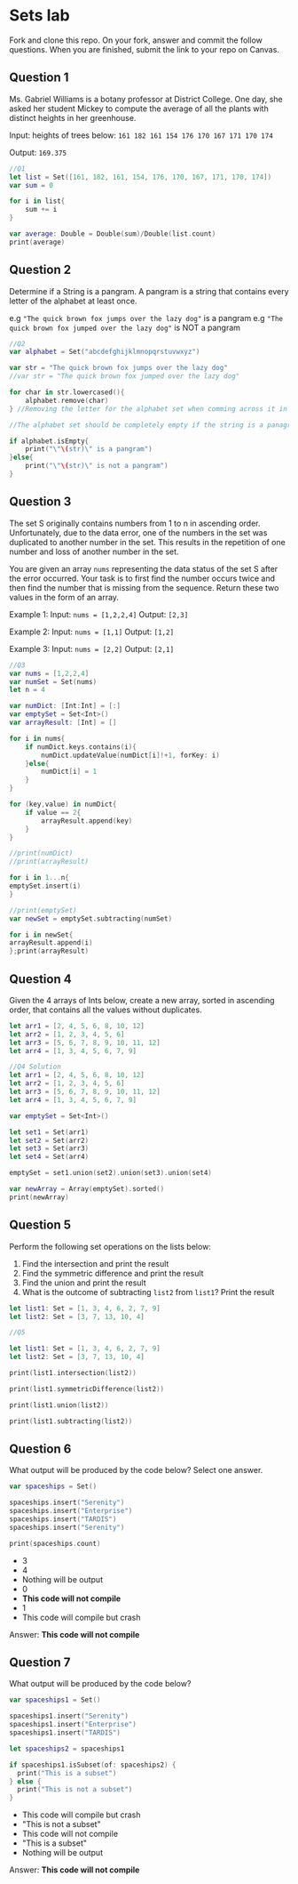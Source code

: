 # Sets lab

Fork and clone this repo. On your fork, answer and commit the follow questions. When you are finished, submit the link to your repo on Canvas.


## Question 1

Ms. Gabriel Williams is a botany professor at District College. One day, she asked her student Mickey to compute the average of all the plants with distinct heights in her greenhouse.

Input: heights of trees below:
`161 182 161 154 176 170 167 171 170 174`

Output:
`169.375`

```swift
//Q1
let list = Set([161, 182, 161, 154, 176, 170, 167, 171, 170, 174])
var sum = 0

for i in list{
    sum += i
}

var average: Double = Double(sum)/Double(list.count) 
print(average)
```

## Question 2

Determine if a String is a pangram. A pangram is a string that contains every letter of the alphabet at least once.

 e.g `"The quick brown fox jumps over the lazy dog"` is a pangram
 e.g `"The quick brown fox jumped over the lazy dog"` is NOT a pangram

```swift
//Q2
var alphabet = Set("abcdefghijklmnopqrstuvwxyz")

var str = "The quick brown fox jumps over the lazy dog"
//var str = "The quick brown fox jumped over the lazy dog"

for char in str.lowercased(){
    alphabet.remove(char)
} //Removing the letter for the alphabet set when comming across it in the string

//The alphabet set should be completely empty if the string is a panagram

if alphabet.isEmpty{
    print("\"\(str)\" is a pangram")
}else{
    print("\"\(str)\" is not a pangram")
} 


```

## Question 3

The set S originally contains numbers from 1 to n in ascending order. Unfortunately, due to the data error, one of the numbers in the set was duplicated to another number in the set. This results in the repetition of one number and loss of another number in the set.

You are given an array `nums` representing the data status of the set S after the error occurred. Your task is to first find the number occurs twice and then find the number that is missing from the sequence. Return these two values in the form of an array.

 Example 1:
 Input: `nums = [1,2,2,4]`
 Output: `[2,3]`

 Example 2:
 Input: `nums = [1,1]`
 Output: `[1,2]`

 Example 3:
 Input: `nums = [2,2]`
 Output: `[2,1]`

```swift
//Q3
var nums = [1,2,2,4]
var numSet = Set(nums)
let n = 4

var numDict: [Int:Int] = [:]
var emptySet = Set<Int>()
var arrayResult: [Int] = []

for i in nums{
    if numDict.keys.contains(i){
        numDict.updateValue(numDict[i]!+1, forKey: i)
    }else{
        numDict[i] = 1
    }
}

for (key,value) in numDict{
    if value == 2{
        arrayResult.append(key)
    }
}

//print(numDict)
//print(arrayResult)

for i in 1...n{
emptySet.insert(i)
}

//print(emptySet)
var newSet = emptySet.subtracting(numSet)

for i in newSet{
arrayResult.append(i)
};print(arrayResult)
```

## Question 4

Given the 4 arrays of Ints below, create a new array, sorted in ascending order, that contains all the values without duplicates.

```swift
let arr1 = [2, 4, 5, 6, 8, 10, 12]
let arr2 = [1, 2, 3, 4, 5, 6]
let arr3 = [5, 6, 7, 8, 9, 10, 11, 12]
let arr4 = [1, 3, 4, 5, 6, 7, 9]
```
```swift
//Q4 Solution
let arr1 = [2, 4, 5, 6, 8, 10, 12]
let arr2 = [1, 2, 3, 4, 5, 6]
let arr3 = [5, 6, 7, 8, 9, 10, 11, 12]
let arr4 = [1, 3, 4, 5, 6, 7, 9]

var emptySet = Set<Int>()

let set1 = Set(arr1)
let set2 = Set(arr2)
let set3 = Set(arr3)
let set4 = Set(arr4)

emptySet = set1.union(set2).union(set3).union(set4)

var newArray = Array(emptySet).sorted()
print(newArray)

```


## Question 5

Perform the following set operations on the lists below:

1. Find the intersection and print the result
2. Find the symmetric difference and print the result
3. Find the union and print the result
4. What is the outcome of subtracting `list2` from `list1`? Print the result

```swift
let list1: Set = [1, 3, 4, 6, 2, 7, 9]
let list2: Set = [3, 7, 13, 10, 4]
```
```swift
//Q5

let list1: Set = [1, 3, 4, 6, 2, 7, 9]
let list2: Set = [3, 7, 13, 10, 4]

print(list1.intersection(list2))

print(list1.symmetricDifference(list2))

print(list1.union(list2))

print(list1.subtracting(list2))

```


## Question 6

What output will be produced by the code below? Select one answer.

```swift
var spaceships = Set()

spaceships.insert("Serenity")
spaceships.insert("Enterprise")
spaceships.insert("TARDIS")
spaceships.insert("Serenity")

print(spaceships.count)
```

- 3
- 4
- Nothing will be output
- 0
- **This code will not compile**
- 1
- This code will compile but crash

Answer: **This code will not compile**

## Question 7

What output will be produced by the code below?

```swift
var spaceships1 = Set()

spaceships1.insert("Serenity")
spaceships1.insert("Enterprise")
spaceships1.insert("TARDIS")

let spaceships2 = spaceships1

if spaceships1.isSubset(of: spaceships2) {
  print("This is a subset")
} else {
  print("This is not a subset")
}
```

- This code will compile but crash
- "This is not a subset"
- This code will not compile
- "This is a subset"
- Nothing will be output

Answer: **This code will not compile**
